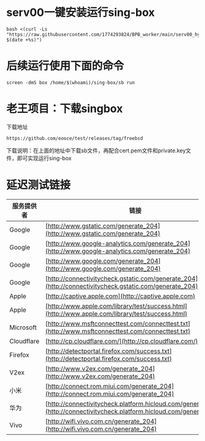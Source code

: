 # serv00一键安装运行sing-box
```
bash <(curl -Ls "https://raw.githubusercontent.com/1774293824/BPB_worker/main/serv00_hy2.sh?$(date +%s)")

```
# 后续运行使用下面的命令
```
screen -dmS box /home/$(whoami)/sing-box/sb run
```
# 老王项目：下载singbox
下载地址
```
https://github.com/eooce/test/releases/tag/freebsd
```
下载说明：在上面的地址中下载sb文件，再配合cert.pem文件和private.key文件，即可实现运行sing-box

# 延迟测试链接

| 服务提供者 | 链接 |
|------------|------|
| Google     | [http://www.gstatic.com/generate_204](http://www.gstatic.com/generate_204) |
| Google     | [http://www.google-analytics.com/generate_204](http://www.google-analytics.com/generate_204) |
| Google     | [http://www.google.com/generate_204](http://www.google.com/generate_204) |
| Google     | [http://connectivitycheck.gstatic.com/generate_204](http://connectivitycheck.gstatic.com/generate_204) |
| Apple      | [http://captive.apple.com](http://captive.apple.com) |
| Apple      | [http://www.apple.com/library/test/success.html](http://www.apple.com/library/test/success.html) |
| Microsoft  | [http://www.msftconnecttest.com/connecttest.txt](http://www.msftconnecttest.com/connecttest.txt) |
| Cloudflare | [http://cp.cloudflare.com/](http://cp.cloudflare.com/) |
| Firefox    | [http://detectportal.firefox.com/success.txt](http://detectportal.firefox.com/success.txt) |
| V2ex       | [http://www.v2ex.com/generate_204](http://www.v2ex.com/generate_204) |
| 小米       | [http://connect.rom.miui.com/generate_204](http://connect.rom.miui.com/generate_204) |
| 华为       | [http://connectivitycheck.platform.hicloud.com/generate_204](http://connectivitycheck.platform.hicloud.com/generate_204) |
| Vivo       | [http://wifi.vivo.com.cn/generate_204](http://wifi.vivo.com.cn/generate_204) |
